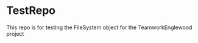 TestRepo
========

This repo is for testing the FileSystem object for the TeamworkEnglewood project
